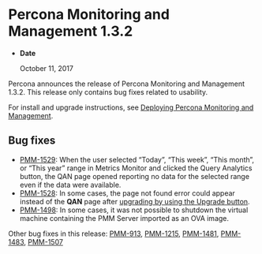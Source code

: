 # Percona Monitoring and Management 1.3.2

* **Date**

    October 11, 2017

Percona announces the release of Percona Monitoring and Management 1.3.2. This release only contains bug fixes related to usability.

For install and upgrade instructions, see [Deploying Percona Monitoring and Management](../deploy/index.md).

## Bug fixes

* [PMM-1529](https://jira.percona.com/browse/PMM-1529): When the user selected “Today”, “This week”, “This month”, or “This year” range in Metrics Monitor and clicked the Query Analytics button, the QAN page opened reporting no data for the selected range even if the data were available.
* [PMM-1528](https://jira.percona.com/browse/PMM-1528): In some cases, the page not found error could appear instead of the **QAN** page after [upgrading by using the Upgrade button](../deploy/index.md#updating).
* [PMM-1498](https://jira.percona.com/browse/PMM-1498): In some cases, it was not possible to shutdown the virtual machine containing the PMM Server imported as an OVA image.

Other bug fixes in this release: [PMM-913](https://jira.percona.com/browse/PMM-913), [PMM-1215](https://jira.percona.com/browse/PMM-1215), [PMM-1481](https://jira.percona.com/browse/PMM-1481), [PMM-1483](https://jira.percona.com/browse/PMM-1483), [PMM-1507](https://jira.percona.com/browse/PMM-1507)
